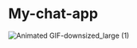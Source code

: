 # My-chat-app
![Animated GIF-downsized_large (1)](https://user-images.githubusercontent.com/59726580/114314775-5c8b4800-9afc-11eb-9e6c-3122f9c3ff45.gif)
